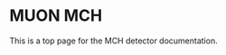 <!-- doxy
\page refDetectorsMUONMCH MCH
/doxy -->

# MUON MCH

This is a top page for the MCH detector documentation.

<!-- doxy
\subpage refDetectorsMUONMCHCTF
\subpage refDetectorsMUONMCHCalibration
\subpage refDetectorsMUONMCHClustering
\subpage refDetectorsMUONMCHConditions
\subpage refDetectorsMUONMCHContour
\subpage refDetectorsMUONMCHDevIO
\subpage refDetectorsMUONMCHDigitFiltering
\subpage refDetectorsMUONMCHROFFiltering
\subpage refDetectorsMUONMCHTimeClustering
\subpage refDetectorsMUONMCHGeometry
\subpage refDetectorsMUONMCHMapping
\subpage refDetectorsMUONMCHRaw
\subpage refDetectorsMUONMCHTracking
\subpage refDetectorsMUONMCHTriggering
\subpage refDetectorsMUONMCHWorkflow
/doxy -->

